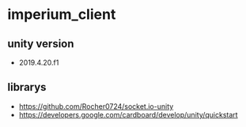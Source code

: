 # imperium_client

## unity version

- 2019.4.20.f1

## librarys

- https://github.com/Rocher0724/socket.io-unity
- https://developers.google.com/cardboard/develop/unity/quickstart
